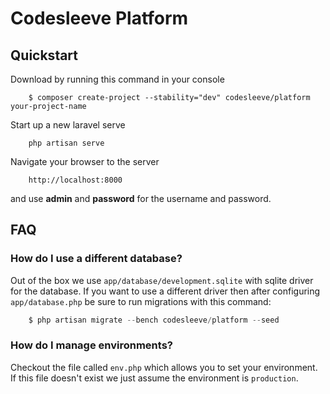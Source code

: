 Codesleeve Platform
========

## Quickstart

Download by running this command in your console

```
    $ composer create-project --stability="dev" codesleeve/platform your-project-name

```

Start up a new laravel serve

```
    php artisan serve
```

Navigate your browser to the server

```
	http://localhost:8000
```

and use **admin** and **password** for the username and password.

## FAQ

### How do I use a different database?

Out of the box we use `app/database/development.sqlite` with sqlite driver for the database. If you want to use a different driver then after configuring `app/database.php` be sure to run migrations with this command:

```php
	$ php artisan migrate --bench codesleeve/platform --seed
```

### How do I manage environments?

Checkout the file called `env.php` which allows you to set your environment. If this file doesn't exist we just assume the environment is `production`.

